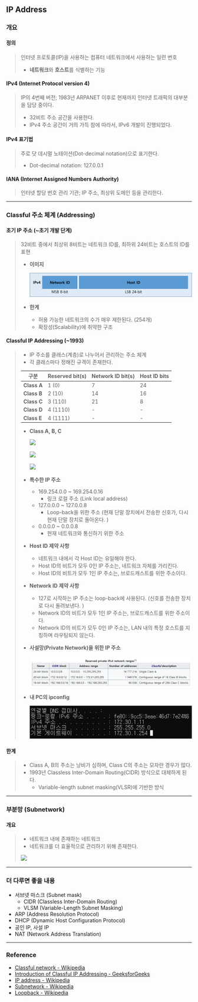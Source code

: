 ## IP Address

### 개요

#### 정의

> 인터넷 프로토콜(IP)을 사용하는 컴퓨터 네트워크에서 사용하는 일련 번호
>
> - **네트워크**와 **호스트**를 식별하는 기능

#### IPv4 (Internet Protocol version 4)

> IP의 4번째 버전; 1983년 ARPANET 이후로 현재까지 인터넷 트래픽의 대부분을 담당 중이다. 
>
> - 32비트 주소 공간을 사용한다. 
> - IPv4 주소 공간이 거의 가득 참에 따라서, IPv6 개발이 진행되었다. 

#### IPv4 표기법

> 주로 닷 데시멀 노테이션(Dot-decimal notation)으로 표기한다. 
>
> - Dot-decimal notation: 127.0.0.1

#### IANA (Internet Assigned Numbers Authority)

> 인터넷 할당 번호 관리 기관; IP 주소, 최상위 도메인 등을 관리한다. 

---

### Classful 주소 체계 (Addressing)

#### 초기 IP 주소 (~초기 개발 단계)

> 32비트 중에서 최상위 8비트는 네트워크 ID를, 최하위 24비트는 호스트의 ID를 표현
>
> - **이미지**
>
>   ![](./img/ipv4_01.png)
>
> - **한계**
>
>   - 허용 가능한 네트워크의 수가 매우 제한된다. (254개)
>   - 확장성(Scalability)에 취약한 구조

#### Classful IP Addressing (~1993)

> - IP 주소를 클래스(계층)로 나누어서 관리하는 주소 체계
> - 각 클래스마다 정해진 규격이 존재한다. 
>
> | 구분        | Reserved bit(s) | Network ID bit(s) | Host ID bits |
> | ----------- | --------------- | ----------------- | ------------ |
> | **Class A** | 1 (0)           | 7                 | 24           |
> | **Class B** | 2 (10)          | 14                | 16           |
> | **Class C** | 3 (110)         | 21                | 8            |
> | **Class D** | 4 (1110)        | -                 | -            |
> | **Class E** | 4 (1111)        | -                 | -            |
>
> 
>
> - **Class A, B, C**
>
>   ![](https://media.geeksforgeeks.org/wp-content/cdn-uploads/IP_addressing_4.jpg)
>
>   ![](https://media.geeksforgeeks.org/wp-content/cdn-uploads/IP_addressing_5.jpg)
>
>   ![](https://media.geeksforgeeks.org/wp-content/cdn-uploads/IP_addressing_6.jpg)
>
> - **특수한 IP 주소**
>
>   - 169.254.0.0 ~ 169.254.0.16
>     - 링크 로컬 주소 (Link local address)
>   - 127.0.0.0 ~ 127.0.0.8
>     - Loop-back을 위한 주소 (현재 단말 장치에서 전송한 신호가, 다시 현재 단말 장치로 돌아온다. )
>   - 0.0.0.0 ~ 0.0.0.8
>     - 현재 네트워크와 통신하기 위한 주소
>
> 
>
> - **Host ID 제약 사항**
>   - 네트워크 내에서 각 Host ID는 유일해야 한다. 
>   - Host ID의 비트가 모두 0인 IP 주소는, 네트워크 자체를 가리킨다. 
>   - Host ID의 비트가 모두 1인 IP 주소는, 브로드캐스트를 위한 주소이다. 
>
> - **Network ID 제약 사항**
>   - 127로 시작하는 IP 주소는 loop-back에 사용된다. (신호를 전송한 장치로 다시 돌려보낸다. )
>   - Network ID의 비트가 모두 1인 IP 주소는, 브로드캐스트를 위한 주소이다. 
>   - Network ID의 비트가 모두 0인 IP 주소는, LAN 내의 특정 호스트를 지칭하며 라우팅되지 않는다. 
>
> 
>
> - **사설망(Private Network)을 위한 IP 주소**
>
>   ![](./img/ipv4_private_net.jpg)
>
> - **내 PC의 ipconfig**
>
>   ![](./img/ipconfig.jpg)

#### 한계

> - Class A, B의 주소는 낭비가 심하며, Class C의 주소는 모자란 경우가 많다. 
> - 1993년 Classless Inter-Domain Routing(CIDR) 방식으로 대체하게 된다. 
>   - Variable-length subnet masking(VLSR)에 기반한 방식

---

### 부분망 (Subnetwork)

#### 개요

> - 네트워크 내에 존재하는 네트워크
> - 네트워크를 더 효율적으로 관리하기 위해 존재한다. 
>
> ![](https://cf-assets.www.cloudflare.com/slt3lc6tev37/2pBqIHUTSlxI7EW9XZPKf3/551ab3390ab9ab86fee15c73fd245f6c/subnet-diagram.svg)

---

### 더 다루면 좋을 내용

- 서브넷 마스크 (Subnet mask)
  - CIDR (Classless Inter-Domain Routing)
  - VLSM (Variable-Length Subnet Masking)
- ARP (Address Resolution Protocol)
- DHCP (Dynamic Host Configuration Protocol)
- 공인 IP, 사설 IP
- NAT (Network Address Translation)

---

### Reference

- [Classful network - Wikipedia](https://en.wikipedia.org/wiki/Classful_network)
- [Introduction of Classful IP Addressing - GeeksforGeeks](https://www.geeksforgeeks.org/introduction-of-classful-ip-addressing/)
- [IP address - Wikipedia](https://en.wikipedia.org/wiki/IP_address)
- [Subnetwork - Wikipedia](https://en.wikipedia.org/wiki/Subnetwork)
- [Loopback - Wikipedia](https://en.wikipedia.org/wiki/Loopback)